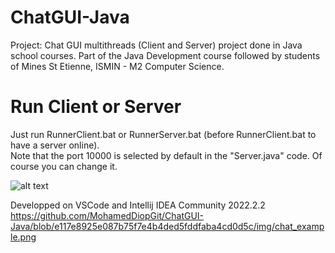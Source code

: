 # ChatGUI-Java
Project: Chat GUI multithreads (Client and Server) project done in Java school courses. Part of the Java Development course followed by students of Mines St Etienne, ISMIN - M2 Computer Science.

<h1>Run Client or Server</h1>

Just run RunnerClient.bat or RunnerServer.bat (before RunnerClient.bat to have a server online).  
Note that the port 10000 is selected by default in the "Server.java" code. Of course you can change it.  

![alt text](https://github.com/MohamedDiopGit/ChatGUI-Java/blob/e117e8925e087b75f7e4b4ded5fddfaba4cd0d5c/img/chat_example.png)  

Developped on VSCode and Intellij IDEA Community 2022.2.2
https://github.com/MohamedDiopGit/ChatGUI-Java/blob/e117e8925e087b75f7e4b4ded5fddfaba4cd0d5c/img/chat_example.png